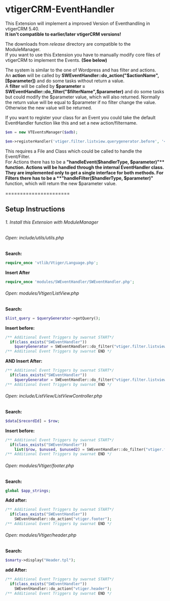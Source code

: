 vtigerCRM-EventHandler
======================

This Extension will implement a improved Version of Eventhandling in vtigerCRM 5.40.  
**It isn't compatible to earlier/later vtigerCRM versions!**

The downloads from *release* directory are compatible to the ModuleManager.   
If you want to use this Extension you have to manually modify core files of vtigerCRM to implement the Events. **(See below)**

The system is similar to the one of Wordpress and has filter and actions.  
An **action** will be called by **SWEventHandler::do_action("$actionName",[$parameter])** and do some tasks without return a value.  
A **filter** will be called by **$parameter = SWEventHandler::do_filter("$filterName",$parameter)** and do some tasks but could modify the $parameter value, which will also returned. Normally the return value will be equal to $parameter if no filter change the value.
Otherwise the new value will be returned.

If you want to register your class for an Event you could take the default EventHandler function like this and set a new action/filtername.
```php
$em = new VTEventsManager($adb);

$em->registerHandler('vtiger.filter.listview.querygenerator.before', '<handlerFile>', '<handlerClass>');
```

This requires a File and Class which could be called to handle the Event/Filter.  
For Actions there has to be a **"handleEvent($handlerType, $parameter)"** function. Actions will be handled through the internal EventHandler class. They are implemented only to get a single interface for both methods.  
For Filters there has to be a **"handleFilter($handlerType, $parameter)"** function, which will return the new $parameter value.  

======================
## Setup Instructions

###### 1. Install this Extension with ModuleManager

###### Open: include/utils/utils.php  

**Search:**  
```php
require_once 'vtlib/Vtiger/Language.php';
```
**Insert After**  
```php
require_once 'modules/SWEventHandler/SWEventHandler.php';
```

###### Open: modules/Vtiger/ListView.php

**Search:**  
```php
$list_query = $queryGenerator->getQuery();
```
**Insert before:**  
```php
/** Additional Event Triggers by swarnat START*/
  if(class_exists("SWEventHandler")) 
    $queryGenerator = SWEventHandler::do_filter("vtiger.filter.listview.querygenerator.before", $queryGenerator);
/** Additional Event Triggers by swarnat END */
```
**AND Insert After:**  
```php
/** Additional Event Triggers by swarnat START*/
  if(class_exists("SWEventHandler")) 
    $queryGenerator = SWEventHandler::do_filter("vtiger.filter.listview.querygenerator.after", $queryGenerator);
/** Additional Event Triggers by swarnat END */
```

###### Open: include/ListView/ListViewController.php  

**Search:**  
```php
$data[$recordId] = $row;
```
**Insert before:**  
```php
/** Additional Event Triggers by swarnat START*/
  if(class_exists("SWEventHandler")) 
    list($row, $unused, $unused2) = SWEventHandler::do_filter("vtiger.filter.listview.render", array($row, $this->db->fetchByAssoc($result, $i), $recordId));
/** Additional Event Triggers by swarnat END */
```
###### Open: modules/Vtiger/footer.php  

**Search:**  
```php
global $app_strings;
```
**Add after:**  
```php
/** Additional Event Triggers by swarnat START*/
  if(class_exists("SWEventHandler")) 
    SWEventHandler::do_action("vtiger.footer");
/** Additional Event Triggers by swarnat END */
```
###### Open: modules/Vtiger/header.php

**Search:**  
```php
$smarty->display("Header.tpl");
```
**add After:**  
```php
/** Additional Event Triggers by swarnat START*/
  if(class_exists("SWEventHandler")) 
    SWEventHandler::do_action("vtiger.header");
/** Additional Event Triggers by swarnat END */
```
